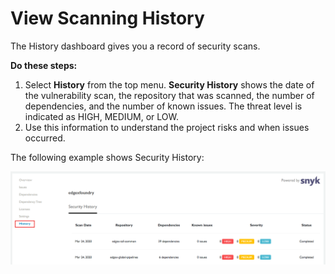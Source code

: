 # View Scanning History

The History dashboard gives you a record of security scans.

**Do these steps:**

1. Select **History** from the top menu. **Security History** shows the date of the vulnerability scan, the repository that was scanned, the number of dependencies, and the number of known issues. The threat level is indicated as HIGH, MEDIUM, or LOW.
2. Use this information to understand the project risks and when issues occurred.

The following example shows Security History:

![](../../.gitbook/assets/security-history.png)



